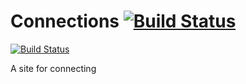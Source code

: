 # Connections  [![Build Status](https://david-dm.org/Gum-Joe/Connections.svg)](https://david-dm.org/Gum-Joe/Connections.svg)
[![Build Status](https://travis-ci.org/Gum-Joe/Connections.svg?branch=master)](https://travis-ci.org/Gum-Joe/Connections.svg?branch=master)


A site for connecting
